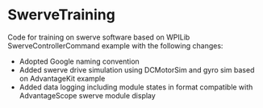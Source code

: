 # SwerveTraining

Code for training on swerve software based on WPILib SwerveControllerCommand example with the following changes:
- Adopted Google naming convention
- Added swerve drive simulation using DCMotorSim and gyro sim based on AdvantageKit example
- Added data logging including module states in format compatible with AdvantageScope swerve module display
